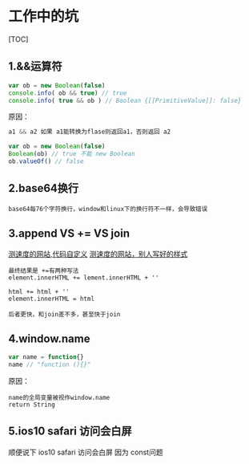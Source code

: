 # 工作中的坑

[TOC]

## 1.&&运算符

```javascript
var ob = new Boolean(false)
console.info( ob && true) // true
console.info( true && ob ) // Boolean {[[PrimitiveValue]]: false}
```

原因：
```javascript
a1 && a2 如果 a1能转换为flase则返回a1，否则返回 a2

var ob = new Boolean(false)
Boolean(ob) // true 不能 new Boolean
ob.valueOf() // false
```

## 2.base64换行
```
base64每76个字符换行，window和linux下的换行符不一样，会导致错误
```

## 3.append VS += VS join
[测速度的网站,代码自定义](http://jsben.ch/#/TWq40)
[测速度的网站，别人写好的样式](https://jsperf.com/jquery-append-vs-html-list-performance/24)

```
最终结果是 +=有两种写法 
element.innerHTML += lement.innerHTML + ''

html += html + ''
element.innerHTML = html

后者更快，和join差不多，甚至快于join
```

## 4.window.name

```javascript
var name = function{}
name // "function (){}"
```

原因：
```
name的全局变量被视作window.name
return String
```
## 5.ios10 safari 访问会白屏 

顺便说下 ios10 safari 访问会白屏 因为 const问题